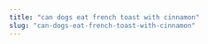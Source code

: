 ```yaml
---
title: "can dogs eat french toast with cinnamon"
slug: "can-dogs-eat-french-toast-with-cinnamon"
---
```


